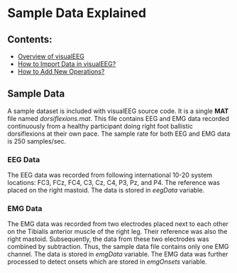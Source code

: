 # Sample Data Explained

## Contents:

<ul>
    <li>
        <a href="https://github.com/GallVp/visualEEG/tree/master/docs/README.md">Overview of visualEEG</a>
    </li>
    <li>
        <a href="https://github.com/GallVp/visualEEG/tree/master/docs/importData.md">How to Import Data in visualEEG?</a>
    </li>
    <li>
        <a href="https://github.com/GallVp/visualEEG/tree/master/docs/newOperations.md">How to Add New Operations?</a>
    </li>
</ul>

## Sample Data

A sample dataset is included with visualEEG source code. It is a single **MAT** file named *dorsiflexions.mat*. This file contains EEG and EMG data recorded continuously from a healthy participant doing right foot ballistic dorsiflexions at their own pace. The sample rate for both EEG and EMG data is 250 samples/sec.

### EEG Data

The EEG data was recorded from following international 10-20 system locations: FC3, FCz, FC4, C3, Cz, C4, P3, Pz, and P4. The reference was placed on the right mastoid. The data is stored in *eegData* variable.

### EMG Data

The EMG data was recorded from two electrodes placed next to each other on the Tibialis anterior muscle of the right leg. Their reference was also the right mastoid. Subsequently, the data from these two electrodes was combined by subtraction. Thus, the sample data file contains only one EMG channel. The data is stored in *emgData* variable. The EMG data was further processed to detect onsets which are stored in *emgOnsets* variable.